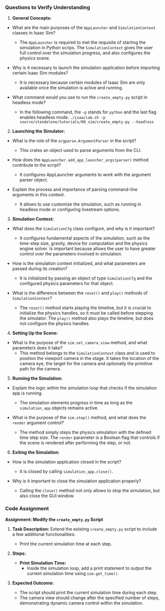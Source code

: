 ### Questions to Verify Understanding

1. **General Concepts:**
- What are the main purposes of the `AppLauncher` and `SimulationContext` classes in Isaac Sim?
    - The `AppLauncher` is required to met the requisite of starting the simulation in Python scrips. The `SimulationContext` gives the user full control over the simulation progress, and also configures the physics scene.

- Why is it necessary to launch the simulation application before importing certain Isaac Sim modules?
	- It is necessary because certain modules of Isaac Sim are only available once the simulation is active and running.

- What command would you use to run the `create_empty.py` script in headless mode?
	- In the following command, the `-p` stands for `python` and the last flag enables headless mode. `./isaaclab.sh -p source/standalone/tutorials/00_sim/create_empty.py --headless`

2. **Launching the Simulator:**
- What is the role of the `argparse.ArgumentParser` in the script?
	- This crates an object used to parse arguments from the CLI.
   
- How does the `AppLauncher.add_app_launcher_args(parser)` method contribute to the script?
	- It configures AppLauncher arguments to work with the argument parser object.
   
- Explain the process and importance of parsing command-line arguments in this context.
	- It allows to use customize the simulation, such as running in headless mode or configuring livestream options.
	
3. **Simulation Context:**
- What does the `SimulationCfg` class configure, and why is it important?
	- It configures fundamental aspects of the simulation, such as the time-step size, gravity, device for computation and the physics engine solver. Is important because allows the user to have greater control over the parameters involved in simulation. 
   
- How is the simulation context initialized, and what parameters are passed during its creation?
	- It is initialized by passing an object of type `SimulationCfg` and the configured physics parameters for that object.

- What is the difference between the `reset()` and `play()` methods of `SimulationContext`?
	- The `reset()` method starts playing the timeline, but it is crucial to initialize the physics handles, so it must be called before stepping the simulator. The `play()` method also plays the timeline, but does not configure the physics handles.

4. **Setting Up the Scene:**
- What is the purpose of the `sim.set_camera_view` method, and what parameters does it take?
	- This method belongs to the `SimulationContext` class and is used to position the viewport camera in the stage. It takes the location of the camera eye, the target for the camera and optionally the primitive path for the camera.
   
5. **Running the Simulation:**
- Explain the logic within the simulation loop that checks if the simulation app is running.
	- The simulation elements progress in time as long as the `simulation_app` objects remains active.
   
- What is the purpose of the `sim.step()` method, and what does the `render` argument control?
	- The method simply steps the physics simulation with the defined time step size. The `render` parameter is a Boolean flag that controls if the scene is rendered after performing the step, or not.

6. **Exiting the Simulation:**
- How is the simulation application closed in the script?
	- It is closed by calling `simulation_app.close()`.
   
- Why is it important to close the simulation application properly?
	- Calling the `close()` method not only allows to stop the simulation, but also close the GUI window.

### Code Assignment

**Assignment: Modify the `create_empty.py` Script**

1. **Task Description:**
   Extend the existing `create_empty.py` script to include a few additional functionalities:
   - Print the current simulation time at each step.

2. **Steps:**
   - **Print Simulation Time:**
     - Inside the simulation loop, add a print statement to output the current simulation time using `sim.get_time()`.

3. **Expected Outcome:**
   - The script should print the current simulation time during each step.
   - The camera view should change after the specified number of steps, demonstrating dynamic camera control within the simulation.